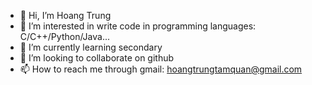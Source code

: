 - 👋 Hi, I’m Hoang Trung
- 👀 I’m interested in write code in programming languages: C/C++/Python/Java...
- 🌱 I’m currently learning secondary
- 💞️ I’m looking to collaborate on github
- 📫 How to reach me through gmail: hoangtrungtamquan@gmail.com

<!---
nguyenhoangtrung2112007/nguyenhoangtrung2112007 is a ✨ special ✨ repository because its `README.md` (this file) appears on your GitHub profile.
You can click the Preview link to take a look at your changes.
--->
